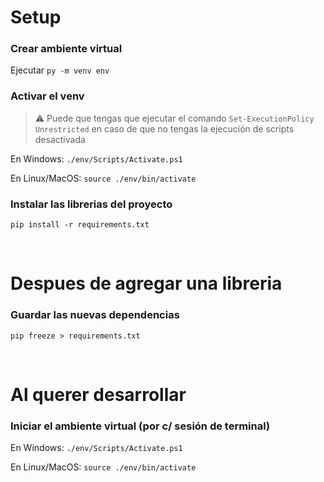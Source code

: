 
# Setup

### Crear ambiente virtual
Ejecutar `py -m venv env`

### Activar el venv
> ⚠️ Puede que tengas que ejecutar el comando `Set-ExecutionPolicy Unrestricted` en caso de que no tengas la ejecución de scripts desactivada

En Windows: `./env/Scripts/Activate.ps1`

En Linux/MacOS: `source ./env/bin/activate`

### Instalar las librerias del proyecto
`pip install -r requirements.txt`


&nbsp;
# Despues de agregar una libreria

### Guardar las nuevas dependencias
`pip freeze > requirements.txt`


&nbsp;
# Al querer desarrollar

### Iniciar el ambiente virtual (por c/ sesión de terminal)
En Windows: `./env/Scripts/Activate.ps1`

En Linux/MacOS: `source ./env/bin/activate`
